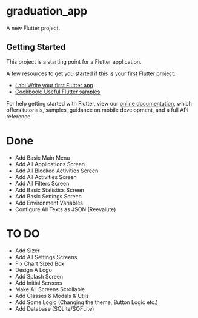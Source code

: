 # graduation_app

A new Flutter project.

## Getting Started

This project is a starting point for a Flutter application.

A few resources to get you started if this is your first Flutter project:

- [Lab: Write your first Flutter app](https://flutter.dev/docs/get-started/codelab)
- [Cookbook: Useful Flutter samples](https://flutter.dev/docs/cookbook)

For help getting started with Flutter, view our
[online documentation](https://flutter.dev/docs), which offers tutorials,
samples, guidance on mobile development, and a full API reference.

# Done
- Add Basic Main Menu
- Add All Applications Screen
- Add All Blocked Activities Screen
- Add All Activities Screen
- Add All Filters Screen
- Add Basic Statistics Screen
- Add Basic Settings Screen
- Add Environment Variables
- Configure All Texts as JSON (Reevalute)

# TO DO
- Add Sizer
- Add All Settings Screens
- Fix Chart Sized Box 
- Design A Logo
- Add Splash Screen
- Add Initial Screens
- Make All Screens Scrollable
- Add Classes & Modals & Utils
- Add Some Logic (Changing the theme, Button Logic etc.)
- Add Database (SQLite/SQFLite)